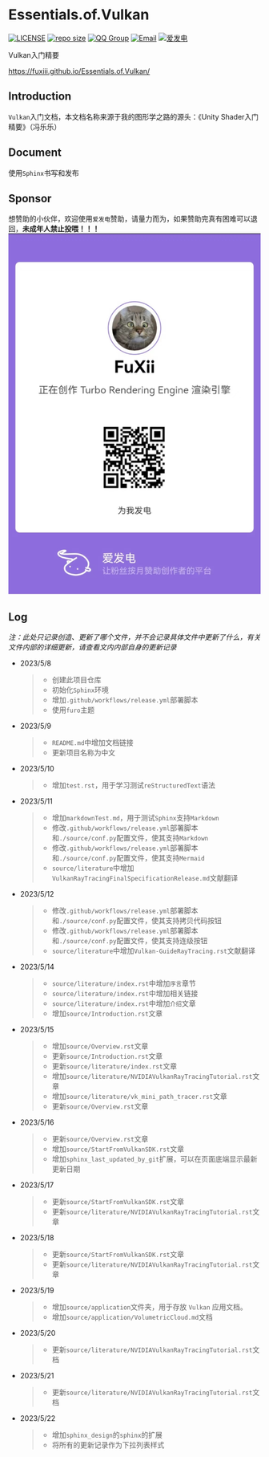 # Essentials.of.Vulkan

[![LICENSE](https://img.shields.io/github/license/yiyungent/afdian-action.svg?style=flat)](https://github.com/FuXiii/Turbo/blob/main/LICENSE)
[![repo size](https://img.shields.io/github/repo-size/FuXiii/Essentials.of.Vulkan.svg?style=flat)]()
[![QQ Group](https://img.shields.io/badge/QQ%20Group-128656761-deepgreen?logo=tencentqq)](https://jq.qq.com/?_wv=1027&k=rZGd2LHr)
[![Email](https://img.shields.io/badge/Email-g1018505124@outlook.com-deepgreen)](https://jq.qq.com/?_wv=1027&k=q5R82fYN)
[![爱发电](https://afdian.moeci.com/1/badge.svg)](https://afdian.net/@TurboEngine)

Vulkan入门精要

<https://fuxiii.github.io/Essentials.of.Vulkan/>

## Introduction

`Vulkan`入门文档，本文档名称来源于我的图形学之路的源头：《Unity Shader入门精要》（冯乐乐）

## Document

使用`Sphinx`书写和发布

## Sponsor

想赞助的小伙伴，欢迎使用`爱发电`赞助，请量力而为，如果赞助完真有困难可以退回，**未成年人禁止投喂！！！**  
![爱发电Essentials.of.Vulkan](./Aifadian/aifadian.jpg)

## Log

*注：此处只记录创造、更新了哪个文件，并不会记录具体文件中更新了什么，有关文件内部的详细更新，请查看文内内部自身的更新记录*

* 2023/5/8
    >
    >* 创建此项目仓库
    >* 初始化`Sphinx`环境
    >* 增加`.github/workflows/release.yml`部署脚本
    >* 使用`furo`主题

* 2023/5/9
    >
    >* `README.md`中增加文档链接
    >* 更新项目名称为中文

* 2023/5/10
    >
    >* 增加`test.rst`，用于学习测试`reStructuredText`语法

* 2023/5/11
    >
    >* 增加`markdownTest.md`，用于测试`Sphinx`支持`Markdown`
    >* 修改`.github/workflows/release.yml`部署脚本和`./source/conf.py`配置文件，使其支持`Markdown`
    >* 修改`.github/workflows/release.yml`部署脚本和`./source/conf.py`配置文件，使其支持`Mermaid`
    >* `source/literature`中增加`VulkanRayTracingFinalSpecificationRelease.md`文献翻译

* 2023/5/12
    >
    >* 修改`.github/workflows/release.yml`部署脚本和`./source/conf.py`配置文件，使其支持拷贝代码按钮
    >* 修改`.github/workflows/release.yml`部署脚本和`./source/conf.py`配置文件，使其支持连级按钮
    >* `source/literature`中增加`Vulkan-GuideRayTracing.rst`文献翻译

* 2023/5/14
    >
    >* `source/literature/index.rst`中增加`序言`章节
    >* `source/literature/index.rst`中增加相关链接
    >* `source/literature/index.rst`中增加`介绍`文章
    >* 增加`source/Introduction.rst`文章

* 2023/5/15
    >
    >* 增加`source/Overview.rst`文章
    >* 更新`source/Introduction.rst`文章
    >* 更新`source/literature/index.rst`文章
    >* 增加`source/literature/NVIDIAVulkanRayTracingTutorial.rst`文章
    >* 增加`source/literature/vk_mini_path_tracer.rst`文章
    >* 更新`source/Overview.rst`文章

* 2023/5/16
    >
    >* 更新`source/Overview.rst`文章
    >* 增加`source/StartFromVulkanSDK.rst`文章
    >* 增加`sphinx_last_updated_by_git`扩展，可以在页面底端显示最新更新日期

* 2023/5/17
    >
    >* 更新`source/StartFromVulkanSDK.rst`文章
    >* 更新`source/literature/NVIDIAVulkanRayTracingTutorial.rst`文章

* 2023/5/18
    >
    >* 更新`source/StartFromVulkanSDK.rst`文章
    >* 更新`source/literature/NVIDIAVulkanRayTracingTutorial.rst`文章

* 2023/5/19
    >
    >* 增加`source/application`文件夹，用于存放 `Vulkan` 应用文档。
    >* 增加`source/application/VolumetricCloud.md`文档

* 2023/5/20
    >
    >* 更新`source/literature/NVIDIAVulkanRayTracingTutorial.rst`文档

* 2023/5/21
    >
    >* 更新`source/literature/NVIDIAVulkanRayTracingTutorial.rst`文档

* 2023/5/22
    >
    >* 增加`sphinx_design`的`sphinx`的扩展
    >* 将所有的更新记录作为下拉列表样式
